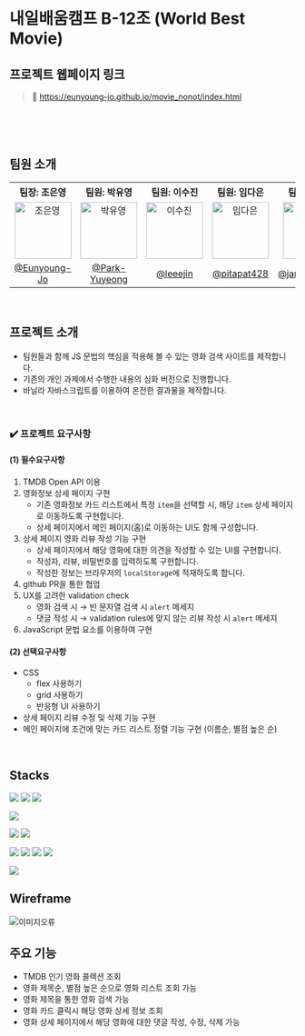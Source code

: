 # 내일배움캠프 B-12조 (World Best Movie)
## 프로젝트 웹페이지 링크
> 🔗 <https://eunyoung-jo.github.io/movie_nonot/index.html>

<br>
<br>
<br>

## 팀원 소개
<table>
  <tbody>
    <tr>
      <th align="center"><b>팀장: 조은영</b></th>
      <th align="center"><b>팀원: 박유영</b></th>
      <th align="center"><b>팀원: 이수진</b></th>
      <th align="center"><b>팀원: 임다은</b></th>
      <th align="center"><b>팀원: 추유선</b></th>
    </tr>
    <tr>
      <td align="center"><img src="https://avatars.githubusercontent.com/u/82076033?v=4" width="100px;" alt="조은영"/></td>
      <td align="center"><img src="https://avatars.githubusercontent.com/u/54975374?v=4" width="100px;" alt="박유영"/></td>
      <td align="center"><img src="https://avatars.githubusercontent.com/u/59927808?v=4" width="100px;" alt="이수진"/></td>
      <td align="center"><img src="https://avatars.githubusercontent.com/u/167290167?v=4" width="100px;" alt="임다은"/></td>
      <td align="center"><img src="https://avatars.githubusercontent.com/u/167270249?v=4" width="100px;" alt="추유선"/></td>
     <tr/>
      <td align="center"><a href="https://github.com/Eunyoung-Jo">@Eunyoung-Jo</a></td>
      <td align="center"><a href="https://github.com/Park-Yuyeong">@Park-Yuyeong</a></td>
      <td align="center"><a href="https://github.com/leeejin">@leeejin</a></td>
      <td align="center"><a href="https://github.com/pitapat428">@pitapat428</a></td>
      <td align="center"><a href="https://github.com/jamie240417">@jamie240417</a></td>
    </tr>
  </tbody>
</table>

<br>

## 프로젝트 소개
* 팀원들과 함께 JS 문법의 핵심을 적용해 볼 수 있는 영화 검색 사이트를 제작합니다.
* 기존의 개인 과제에서 수행한 내용의 심화 버전으로 진행합니다.
* 바닐라 자바스크립트를 이용하여 온전한 결과물을 제작합니다.

<br>

  ### ✔️ 프로젝트 요구사항
  #### (1) 필수요구사항
  1. TMDB Open API 이용
  2. 영화정보 상세 페이지 구현
     * 기존 영화정보 카드 리스트에서 특정 `item`을 선택할 시, 해당 `item` 상세 페이지로 이동하도록 구현합니다.
     * 상세 페이지에서 메인 페이지(홈)로 이동하는 UI도 함께 구성합니다.
  3. 상세 페이지 영화 리뷰 작성 기능 구현
     * 상세 페이지에서 해당 영화에 대한 의견을 작성할 수 있는 UI를 구현합니다.
     * 작성자, 리뷰, 비밀번호를 입력하도록 구현합니다.
     * 작성한 정보는 브라우저의 `localStorage`에 적재하도록 합니다.
  4. github PR을 통한 협업
  5. UX를 고려한 validation check
     * 영화 검색 시 → 빈 문자열 검색 시 `alert` 메세지
     * 댓글 작성 시 → validation rules에 맞지 않는 리뷰 작성 시 `alert` 메세지
  6. JavaScript 문법 요소를 이용하여 구현
     
  #### (2) 선택요구사항
  * CSS
    * flex 사용하기
    * grid 사용하기
    * 반응형 UI 사용하기
  * 상세 페이지 리뷰 수정 및 삭제 기능 구현
  * 메인 페이지에 조건에 맞는 카드 리스트 정렬 기능 구현 (이름순, 별점 높은 순)

<br>

## Stacks
<img src="https://img.shields.io/badge/html5-E34F26?style=for-the-badge&logo=html5&logoColor=white"> <img src="https://img.shields.io/badge/css3-1572B6?style=for-the-badge&logo=css3&logoColor=white"> <img src="https://img.shields.io/badge/javascript-F7DF1E?style=for-the-badge&logo=javascript&logoColor=black">

<img src="https://img.shields.io/badge/the movie database-01B4E4?style=for-the-badge&logo=the movie database&logoColor=white">

<img src="https://img.shields.io/badge/prettier-F7B93E?style=for-the-badge&logo=prettier&logoColor=white"> <img src="https://img.shields.io/badge/visual studio code-007ACC?style=for-the-badge&logo=visual studio code&logoColor=white">

<img src="https://img.shields.io/badge/git-F05032?style=for-the-badge&logo=git&logoColor=white"> <img src="https://img.shields.io/badge/github-181717?style=for-the-badge&logo=github&logoColor=white"> <img src="https://img.shields.io/badge/slack-4A154B?style=for-the-badge&logo=slack&logoColor=white"> <img src="https://img.shields.io/badge/notion-000000?style=for-the-badge&logo=notion&logoColor=white">

<img src="https://img.shields.io/badge/figma-F24E1E?style=for-the-badge&logo=figma&logoColor=white">

<br>

## Wireframe
<img src="https://velog.velcdn.com/images/u025/post/713eeb35-3fef-4b26-bbbb-edbc1fa5abe3/image.png" alt="이미지오류">

## 주요 기능
* TMDB 인기 영화 콜렉션 조회
* 영화 제목순, 별점 높은 순으로 영화 리스트 조회 가능
* 영화 제목을 통한 영화 검색 가능
* 영화 카드 클릭시 해당 영화 상세 정보 조회
* 영화 상세 페이지에서 해당 영화에 대한 댓글 작성, 수정, 삭제 가능
